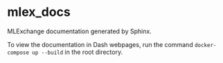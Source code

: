 # mlex_docs
MLExchange documentation generated by Sphinx.

To view the documentation in Dash webpages, run the command ``docker-compose up --build`` in the root directory.
